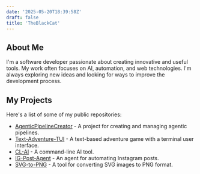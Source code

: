 ```yaml
---
date: '2025-05-20T18:39:58Z'
draft: false
title: 'TheBlackCat'
---
```


## About Me

I'm a software developer passionate about creating innovative and useful tools. My work often focuses on AI, automation, and web technologies. I'm always exploring new ideas and looking for ways to improve the development process.

## My Projects

Here's a list of some of my public repositories:

*   [AgenticPipelineCreator](https://github.com/Theblackcat98/AgenticPipelineCreator) - A project for creating and managing agentic pipelines.
*   [Text-Adventure-TUI](https://github.com/Theblackcat98/Text-Adventure-TUI) - A text-based adventure game with a terminal user interface.
*   [CL-AI](https://github.com/Theblackcat98/CL-AI) - A command-line AI tool.
*   [IG-Post-Agent](https://github.com/Theblackcat98/IG-Post-Agent) - An agent for automating Instagram posts.
*   [SVG-to-PNG](https://github.com/Theblackcat98/SVG-to-PNG) - A tool for converting SVG images to PNG format.

